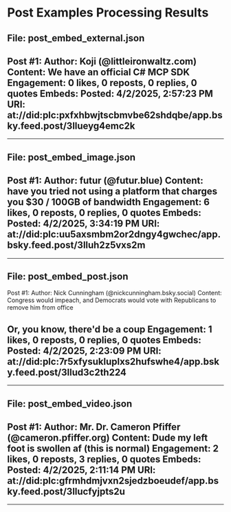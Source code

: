 # Post Examples Processing Results

## File: post_embed_external.json

Post #1:
Author: Koji (@littleironwaltz.com)
Content: We have an official C# MCP SDK
Engagement: 0 likes, 0 reposts, 0 replies, 0 quotes
Embeds:
Posted: 4/2/2025, 2:57:23 PM
URI: at://did:plc:pxfxhbwjtscbmvbe62shdqbe/app.bsky.feed.post/3llueyg4emc2k
---

---

## File: post_embed_image.json

Post #1:
Author: futur (@futur.blue)
Content: have you tried not using a platform that charges you $30 / 100GB of bandwidth
Engagement: 6 likes, 0 reposts, 0 replies, 0 quotes
Embeds:
Posted: 4/2/2025, 3:34:19 PM
URI: at://did:plc:uu5axsmbm2or2dngy4gwchec/app.bsky.feed.post/3lluh2z5vxs2m
---

---

## File: post_embed_post.json

Post #1:
Author: Nick Cunningham (@nickcunningham.bsky.social)
Content: Congress would impeach, and Democrats would vote with Republicans to remove him from office 

Or, you know, there'd be a coup
Engagement: 1 likes, 0 reposts, 0 replies, 0 quotes
Embeds:
Posted: 4/2/2025, 2:23:09 PM
URI: at://did:plc:7r5xfysukluplxs2hufswhe4/app.bsky.feed.post/3llud3c2th224
---

---

## File: post_embed_video.json

Post #1:
Author: Mr. Dr. Cameron Pfiffer (@cameron.pfiffer.org)
Content: Dude my left foot is swollen af (this is normal)
Engagement: 2 likes, 0 reposts, 3 replies, 0 quotes
Embeds:
Posted: 4/2/2025, 2:11:14 PM
URI: at://did:plc:gfrmhdmjvxn2sjedzboeudef/app.bsky.feed.post/3llucfyjpts2u
---

---

